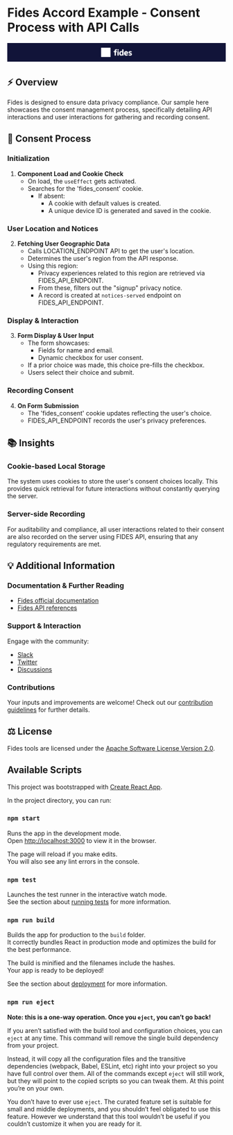 # Fides Accord Example - Consent Process with API Calls

![Fides banner](https://github.com/ethyca/fides/blob/main/docs/fides/docs/img/fides-banner.png "Fides banner")

## :zap: Overview

Fides is designed to ensure data privacy compliance. Our sample here showcases the consent management process, specifically detailing API interactions and user interactions for gathering and recording consent.

## :rocket: Consent Process

### Initialization

1. **Component Load and Cookie Check**
    - On load, the `useEffect` gets activated.
    - Searches for the 'fides_consent' cookie.
        * If absent: 
            + A cookie with default values is created.
            + A unique device ID is generated and saved in the cookie.

### User Location and Notices

2. **Fetching User Geographic Data**
    - Calls LOCATION_ENDPOINT API to get the user's location.
    - Determines the user's region from the API response.
    - Using this region:
        * Privacy experiences related to this region are retrieved via FIDES_API_ENDPOINT.
        * From these, filters out the "signup" privacy notice.
        * A record is created at `notices-served` endpoint on FIDES_API_ENDPOINT.

### Display & Interaction

3. **Form Display & User Input**
    - The form showcases:
        * Fields for name and email.
        * Dynamic checkbox for user consent.
    - If a prior choice was made, this choice pre-fills the checkbox.
    - Users select their choice and submit.

### Recording Consent

4. **On Form Submission**
    - The 'fides_consent' cookie updates reflecting the user's choice.
    - FIDES_API_ENDPOINT records the user's privacy preferences.

## :books: Insights

### Cookie-based Local Storage

The system uses cookies to store the user's consent choices locally. This provides quick retrieval for future interactions without constantly querying the server.

### Server-side Recording

For auditability and compliance, all user interactions related to their consent are also recorded on the server using FIDES API, ensuring that any regulatory requirements are met.

## :bulb: Additional Information

### Documentation & Further Reading

* [Fides official documentation](https://docs.ethyca.com)
* [Fides API references](https://docs.ethyca.com/fides/api)

### Support & Interaction

Engage with the community:

* [Slack](https://fid.es/join-slack)
* [Twitter](https://twitter.com/ethyca)
* [Discussions](https://github.com/ethyca/fides/discussions)

### Contributions

Your inputs and improvements are welcome! Check out our [contribution guidelines](https://docs.ethyca.com/fides/community/overview) for further details.

## :balance_scale: License

Fides tools are licensed under the [Apache Software License Version 2.0](https://www.apache.org/licenses/LICENSE-2.0).



## Available Scripts

This project was bootstrapped with [Create React App](https://github.com/facebook/create-react-app).

In the project directory, you can run:

### `npm start`

Runs the app in the development mode.\
Open [http://localhost:3000](http://localhost:3000) to view it in the browser.

The page will reload if you make edits.\
You will also see any lint errors in the console.

### `npm test`

Launches the test runner in the interactive watch mode.\
See the section about [running tests](https://facebook.github.io/create-react-app/docs/running-tests) for more information.

### `npm run build`

Builds the app for production to the `build` folder.\
It correctly bundles React in production mode and optimizes the build for the best performance.

The build is minified and the filenames include the hashes.\
Your app is ready to be deployed!

See the section about [deployment](https://facebook.github.io/create-react-app/docs/deployment) for more information.

### `npm run eject`

**Note: this is a one-way operation. Once you `eject`, you can’t go back!**

If you aren’t satisfied with the build tool and configuration choices, you can `eject` at any time. This command will remove the single build dependency from your project.

Instead, it will copy all the configuration files and the transitive dependencies (webpack, Babel, ESLint, etc) right into your project so you have full control over them. All of the commands except `eject` will still work, but they will point to the copied scripts so you can tweak them. At this point you’re on your own.

You don’t have to ever use `eject`. The curated feature set is suitable for small and middle deployments, and you shouldn’t feel obligated to use this feature. However we understand that this tool wouldn’t be useful if you couldn’t customize it when you are ready for it.
